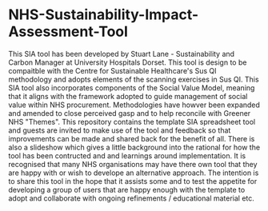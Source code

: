 # NHS-Sustainability-Impact-Assessment-Tool
This SIA tool has been developed by Stuart Lane - Sustainability and Carbon Manager at University Hospitals Dorset. This tool is design to be compaitble with the Centre for Sustainable Healthcare's Sus QI methodology and adopts elements of the scanning exercises in Sus QI. This SIA tool also incorporates components of the Social Value Model, meaning that it aligns with the framework adopted to guide management of social value within NHS procurement. Methodologies have howver been expanded and amended to close perceived gasp and to help reconcile with Greener NHS "Themes".
This repository contains the template SIA spreadsheet tool and guests are invited to make use of the tool and feedback so that improvements can be made and shared back for the benefit of all.
There is also a slideshow which gives a little background into the rational for how the tool has been contructed and and learnings around implementation.
It is recognised that many NHS organisations may have there own tool that they are happy with or wish to develope an alternative approach. The intention is to share this tool in the hope that it assists some and to test the appetite for developing a group of users that are happy enough with the template to adopt and collaborate with ongoing refinements / educational material etc.
